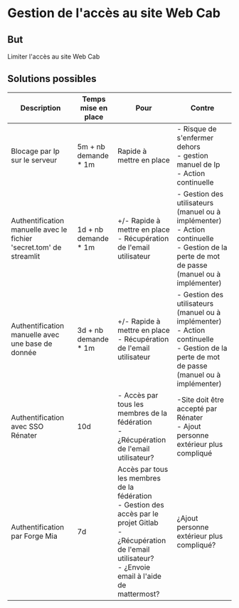 # Gestion de l'accès au site Web Cab

## But
Limiter l'accès au site Web Cab 

## Solutions possibles

| Description | Temps mise en place | Pour | Contre |
| ---      | ---      | ---      | --- |
| Blocage par Ip sur le serveur   | 5m + nb demande * 1m   | Rapide à mettre en place  |- Risque de s'enfermer dehors<br>- gestion manuel de Ip<br>- Action continuelle  |
| Authentification manuelle avec le fichier 'secret.tom' de streamlit   | 1d + nb demande * 1m   | +/- Rapide à mettre en place<br>- Récupération de l'email utilisateur | - Gestion des utilisateurs (manuel ou à implémenter) <br>- Action continuelle<br>- Gestion de la perte de mot de passe (manuel ou à implémenter)|
| Authentification manuelle avec une base de donnée   | 3d + nb demande * 1m   | +/- Rapide à mettre en place<br>- Récupération de l'email utilisateur | - Gestion des utilisateurs (manuel ou à implémenter) <br>- Action continuelle<br>- Gestion de la perte de mot de passe (manuel ou à implémenter)|
| Authentification avec SSO Rénater  | 10d | - Accès par tous les membres de la fédération<br>- ¿Récupération de l'email utilisateur?  | -Site doit être accepté par Rénater<br>- Ajout personne extérieur plus compliqué |
| Authentification par Forge Mia | 7d |Accès par tous les membres de la fédération<br>- Gestion des accès par le projet Gitlab<br>- ¿Récupération de l'email utilisateur?<br>- ¿Envoie email à l'aide de mattermost?|¿Ajout personne extérieur plus compliqué?|

